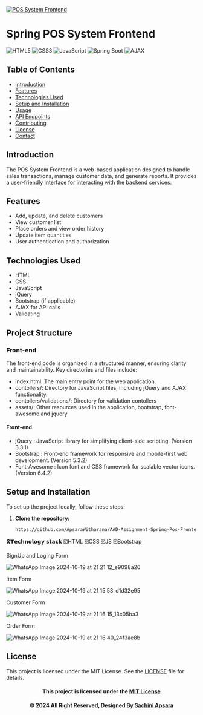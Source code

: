 <a href="https://git.io/typing-svg">
    <img src="https://readme-typing-svg.herokuapp.com?font=Fira+Code&weight=600&size=50&pause=1000&center=true&vCenter=true&color=00FF00&width=835&height=70&lines=POS+SYSTEM+FRONTEND" alt="POS System Frontend" />
</a>

# Spring POS System Frontend
<!-- HTML for the Icon Set -->
<div class="icon-set">
    <img src="https://img.shields.io/badge/HTML5-E34F26?style=for-the-badge&logo=html5&logoColor=white" alt="HTML5">
    <img src="https://img.shields.io/badge/CSS3-1572B6?style=for-the-badge&logo=css3&logoColor=white" alt="CSS3">
    <img src="https://img.shields.io/badge/JavaScript-F7DF1E?style=for-the-badge&logo=javascript&logoColor=black" alt="JavaScript">
    <img src="https://img.shields.io/badge/Spring%20Boot-6DB33F?style=for-the-badge&logo=spring-boot&logoColor=white" alt="Spring Boot">
    <img src="https://img.shields.io/badge/AJAX-FFCA28?style=for-the-badge&logo=ajax&logoColor=black" alt="AJAX">
</div>



## Table of Contents
- [Introduction](#introduction)
- [Features](#features)
- [Technologies Used](#technologies-used)
- [Setup and Installation](#setup-and-installation)
- [Usage](#usage)
- [API Endpoints](#api-endpoints)
- [Contributing](#contributing)
- [License](#license)
- [Contact](#contact)

## Introduction
The POS System Frontend is a web-based application designed to handle sales transactions, manage customer data, and generate reports. It provides a user-friendly interface for interacting with the backend services.

## Features
- Add, update, and delete customers
- View customer list
- Place orders and view order history
- Update item quantities
- User authentication and authorization

## Technologies Used
- HTML
- CSS
- JavaScript
- jQuery
- Bootstrap (if applicable)
- AJAX for API calls
- Validating
## Project Structure

### Front-end

The front-end code is organized in a structured manner, ensuring clarity and maintainability. Key directories and files include:

- index.html: The main entry point for the web application.
- contollers/: Directory for JavaScript files, including jQuery and AJAX functionality.
- contollers/validations/: Directory for validation contollers
- assets/: Other resources used in the application, bootstrap, font-awesome and jquery
#### Front-end

- jQuery : JavaScript library for simplifying client-side scripting. (Version 3.3.1)
- Bootstrap : Front-end framework for responsive and mobile-first web development. (Version 5.3.2)
- Font-Awesome : Icon font and CSS framework for scalable vector icons. (Version 6.4.2)


## Setup and Installation
To set up the project locally, follow these steps:

1. **Clone the repository:**
   ```bash
   https://github.com/ApsaraWitharana/AAD-Assignment-Spring-Pos-Frontend.git

🎗️𝗧𝗲𝗰𝗵𝗻𝗼𝗹𝗼𝗴𝘆 𝘀𝘁𝗮𝗰𝗸 ☑️HTML ☑️CSS ☑️JS ☑️Bootstrap

SignUp and Loging Form

![WhatsApp Image 2024-10-19 at 21 21 12_e9098a26](https://github.com/user-attachments/assets/8e177b6c-8e0f-4702-9695-3c07badf93df)

Item Form

![WhatsApp Image 2024-10-19 at 21 15 53_d1d32e95](https://github.com/user-attachments/assets/be570213-b402-4367-bdf8-10bed1a8544c)


Customer Form

![WhatsApp Image 2024-10-19 at 21 16 15_13c05ba3](https://github.com/user-attachments/assets/a5cd5a2b-fb37-47ff-bd40-7306878a63a7)


Order Form

![WhatsApp Image 2024-10-19 at 21 16 40_24f3ae8b](https://github.com/user-attachments/assets/bc3a03b6-5f66-4aa7-bf47-a25e8557a49d)


## License
This project is licensed under the MIT License. See the [LICENSE](LICENSE) file for details.
<div align="center">

#### This project is licensed under the [MIT License](LICENSE)

#### © 2024 All Right Reserved, Designed By [Sachini Apsara](https://github.com/ApsaraWitharana)

</div>
